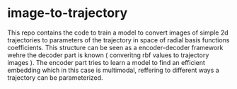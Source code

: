 # image-to-trajectory
This repo contains the code to train a model to convert images of simple 2d trajectories to parameters of the trajectory in space of radial basis functions coefficients. This structure can be seen as a encoder-decoder framework wehre the decoder part is known ( converitng rbf values to trajectory images ). The encoder part tries to learn a model to find an efficient embedding which in this case is multimodal, reffering to different ways a trajectory can be parameterized.

